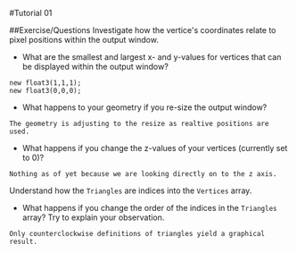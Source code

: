 #Tutorial 01

##Exercise/Questions
Investigate how the vertice's coordinates relate to pixel positions within the output window.
 
 - What are the smallest and largest x- and y-values for vertices that can be displayed within the output window?

```
new float3(1,1,1);
new float3(0,0,0);
```

 - What happens to your geometry if you re-size the output window? 
```
The geometry is adjusting to the resize as realtive positions are used.
```
 - What happens if you change the z-values of your vertices (currently set to 0)?
```
Nothing as of yet because we are looking directly on to the z axis.
````
Understand how the `Triangles` are indices into the `Vertices` array.
 
 - What happens if you change the order of the indices in the `Triangles` array? Try to explain your observation.
```
Only counterclockwise definitions of triangles yield a graphical result.
```
 

 
